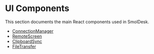 # UI Components

This section documents the main React components used in SmolDesk.

- [ConnectionManager](./ConnectionManager.md)
- [RemoteScreen](./RemoteScreen.md)
- [ClipboardSync](./ClipboardSync.md)
- [FileTransfer](./FileTransfer.md)
